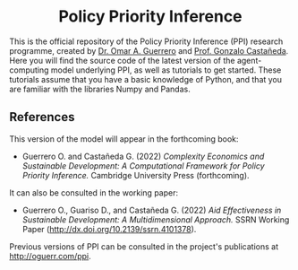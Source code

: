 # <center> Policy Priority Inference </center>

This is the official repository of the Policy Priority Inference (PPI) research programme, created by [Dr. Omar A. Guerrero](http://oguerr.com) and [Prof. Gonzalo Castañeda](https://www.social-complexity.com).
Here you will find the source code of the latest version of the agent-computing model underlying PPI, as well as tutorials to get started.
These tutorials assume that you have a basic knowledge of Python, and that you are familiar with the libraries Numpy and Pandas.


## References

This version of the model will appear in the forthcoming book:

* Guerrero O. and Castañeda G. (2022) *Complexity Economics and Sustainable Development: A Computational Framework for Policy Priority Inference.* Cambridge University Press (forthcoming).

It can also be consulted in the working paper:

* Guerrero O., Guariso D., and Castañeda G. (2022) *Aid Effectiveness in Sustainable Development: A Multidimensional Approach.* SSRN Working Paper (http://dx.doi.org/10.2139/ssrn.4101378).


Previous versions of PPI can be consulted in the project's publications at http://oguerr.com/ppi.

